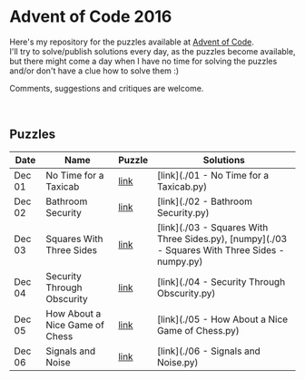 # Advent of Code 2016

Here's my repository for the puzzles available at [Advent of Code](http://adventofcode.com/).  
I'll try to solve/publish solutions every day, as the puzzles become available, but there might come a day when I have no time for solving the puzzles and/or don't have a clue how to solve them :)

Comments, suggestions and critiques are welcome.

&nbsp;

## Puzzles

Date | Name | Puzzle | Solutions
--- | --- | --- | ---
Dec 01 | No Time for a Taxicab | [link](http://adventofcode.com/2016/day/1) | [link](./01 - No Time for a Taxicab.py)
Dec 02 | Bathroom Security | [link](http://adventofcode.com/2016/day/2) | [link](./02 - Bathroom Security.py)
Dec 03 | Squares With Three Sides | [link](http://adventofcode.com/2016/day/3) | [link](./03 - Squares With Three Sides.py), [numpy](./03 - Squares With Three Sides - numpy.py)
Dec 04 | Security Through Obscurity | [link](http://adventofcode.com/2016/day/4) | [link](./04 - Security Through Obscurity.py)
Dec 05 | How About a Nice Game of Chess | [link](http://adventofcode.com/2016/day/5) | [link](./05 - How About a Nice Game of Chess.py)
Dec 06 | Signals and Noise | [link](http://adventofcode.com/2016/day/6) | [link](./06 - Signals and Noise.py)
